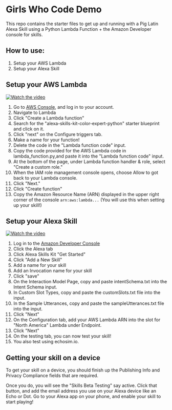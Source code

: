 # Girls Who Code Demo
This repo contains the starter files to get up and running with a Pig Latin Alexa Skill using a Python Lambda Function + the Amazon Developer console for skills.


## How to use:
1. Setup your AWS Lambda
2. Setup your Alexa Skill


## Setup your AWS Lambda
[![Watch the video](https://a.cnnlabs.com/show-assets/dev/shows/test/gwc/lambda.png)](https://a.cnnlabs.com/show-assets/dev/shows/test/gwc/create-lambda.mp4)

1. Go to [AWS Console](https://console.aws.amazon.com), and log in to your account.
2. Navigate to Lambda
3. Click "Create a Lambda function"
4. Search for the "alexa-skills-kit-color-expert-python" starter blueprint and click on it.
5. Click "next" on the Configure triggers tab.
6. Make a name for your function!
7. Delete the code in the "Lambda function code" input.
8. Copy the code provided for the AWS Lambda code in lambda_function.py,and paste it into the "Lambda function code" input.
9. At the bottom of the page, under Lambda function handler & role, select "Create a custom role."
10. When the IAM role management console opens, choose Allow to got back to your Lambda console.
9. Click "Next."
10. Click "Create function"
11. Copy the Amazon Resource Name (ARN) displayed in the upper right corner of the console `arn:aws:lambda...` (You will use this when setting up your skill!)

## Setup your Alexa Skill
[![Watch the video](https://a.cnnlabs.com/show-assets/dev/shows/test/gwc/skill.png)](https://a.cnnlabs.com/show-assets/dev/shows/test/gwc/skill-setup.mp4)

1. Log in to the [Amazon Developer Console](https://developer.amazon.com/alexa-skills-kit/alexa-skills-developer-training)
2. Click the Alexa tab
3. Click Alexa Skills Kit "Get Started"
4. Click "Add a New Skill"
5. Add a name for your skill
6. Add an Invocation name for your skill
7. Click "save"
8. On the Interaction Model Page, copy and paste intentSchema.txt into the Intent Schema input.
9. In Custom Slot Types, copy and paste the customSlots.txt file into the input.
10. In the Sample Utterances, copy and paste the sampleUtterances.txt file into the input.
11. Click "Next"
12. On the Configuration tab, add your AWS Lambda ARN into the slot for "North America" Lambda under Endpoint.
13. Click "Next"
14. On the testing tab, you can now test your skill!
15. You also test using echosim.io.

## Getting your skill on a device
To get your skill on a device, you should finish up the Publishing Info and Privacy Compliance fields that are required.

Once you do, you will see the "Skills Beta Testing" say active. Click that button, and add the email address you use on your Alexa device like an Echo or Dot. Go to your Alexa app on your phone, and enable your skill to start playing!
